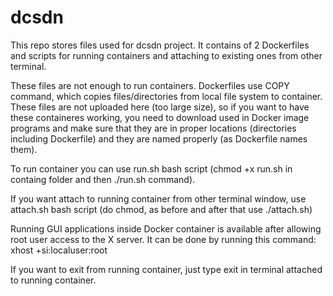 # dcsdn
This repo stores files used for dcsdn project. It contains of 2 Dockerfiles and scripts for running containers and attaching to existing ones from other terminal.

These files are not enough to run containers. Dockerfiles use COPY command, which copies files/directories from local
file system to container. These files are not uploaded here (too large size), so if you want to have these containeres working, you need to download used in Docker image programs and make sure that they are in proper locations (directories including Dockerfile) and they are named properly (as Dockerfile names them).

To run container you can use run.sh bash script (chmod +x run.sh in containg folder and then ./run.sh command).

If you want attach to running container from other terminal window, use attach.sh bash script (do chmod, as before and after that use ./attach.sh)

Running GUI applications inside Docker container is available after allowing root user access to the X server. 
It can be done by running this command: 
xhost +si:localuser:root

If you want to exit from running container, just type exit in terminal attached to running container.
